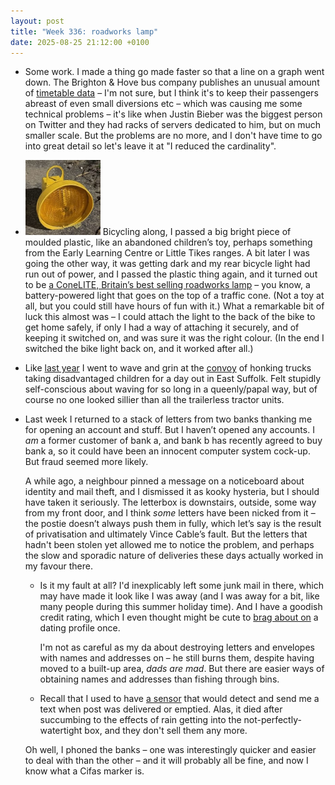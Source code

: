 ```yaml
---
layout: post
title: "Week 336: roadworks lamp"
date: 2025-08-25 21:12:00 +0100
---
```


- Some work. I made a thing go made faster so that a line on a graph went down. The Brighton & Hove bus company publishes an unusual amount of [timetable data](https://www.buses.co.uk/open-data) – I'm not sure, but I think it's to keep their passengers abreast of even small diversions etc – which was causing me some technical problems – it's like when Justin Bieber was the biggest person on Twitter and they had racks of servers dedicated to him, but on much smaller scale. But the problems are no more, and I don't have time to go into great detail so let's leave it at "I reduced the cardinality".

- <img src="/images/2025-08-25-conelite.jpeg" width="120" height="120" alt="ConeLTE" class="alignright"> Bicycling along, I passed a big bright piece of moulded plastic, like an abandoned children’s toy, perhaps something from the Early Learning Centre or Little Tikes ranges. A bit later I was going the other way, it was getting dark and my rear bicycle light had run out of power, and I passed the plastic thing again, and it turned out to be [a ConeLITE, Britain’s best selling roadworks lamp](https://www.unipartdorman.co.uk/traffic-management/) – you know, a battery-powered light that goes on the top of a traffic cone.
  (Not a toy at all, but you could still have hours of fun with it.) What a remarkable bit of luck this almost was – I could attach the light to the back of the bike to get home safely, if only I had a way of attaching it securely, and of keeping it switched on, and was sure it was the right colour. (In the end I switched the bike light back on, and it worked after all.)

- Like [last year](https://joshuagoodw.in/2024/08/week-234) I went to wave and grin at the [convoy](https://www.bbc.co.uk/news/articles/cgq24yw19xno) of honking trucks taking disadvantaged children for a day out in East Suffolk.
  Felt stupidly self-conscious about waving for so long in a queenly/papal way, but of course no one looked sillier than all the trailerless tractor units.

- Last week I returned to a stack of letters from two banks thanking me for opening an account and stuff. But I haven’t opened any accounts. I _am_ a former customer of bank a, and bank b has recently agreed to buy bank a, so it could have been an innocent computer system cock-up. But fraud seemed more likely.

  A while ago, a neighbour pinned a message on a noticeboard about identity and mail theft, and I dismissed it as kooky hysteria, but I should have taken it seriously. The letterbox is downstairs, outside, some way from my front door, and I think _some_ letters have been nicked from it – the postie doesn’t always push them in fully, which let’s say is the result of privatisation and ultimately Vince Cable’s fault. But the letters that hadn't been stolen yet allowed me to notice the problem, and perhaps the slow and sporadic nature of deliveries these days actually worked in my favour there.

  - Is it my fault at all? I'd inexplicably left some junk mail in there, which may have made it look like I was away (and I was away for a bit, like many people during this summer holiday time). And I have a goodish credit rating, which I even thought might be cute to [brag about on](https://www.reddit.com/r/elisandjohn/comments/1jvfger/they_get_it/) a dating profile once.

    I'm not as careful as my da about destroying letters and envelopes with names and addresses on – he still burns them, despite having moved to a built-up area, _dads are mad_. But there are easier ways of obtaining names and addresses than fishing through bins.

  - Recall that I used to have [a sensor](https://shop.inovasense.com/en/home/24-1-universal-mail-box-sensor-for-testers.html) that would detect and send me a text when post was delivered or emptied.
    Alas, it died after succumbing to the effects of rain getting into the not-perfectly-watertight box, and they don't sell them any more.

  Oh well, I phoned the banks – one was interestingly quicker and easier to deal with than the other – and it will probably all be fine, and now I know what a Cifas marker is.
